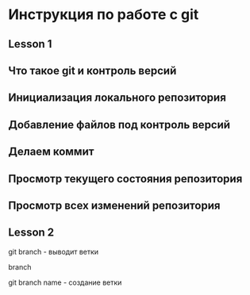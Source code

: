 # Инструкция по работе с git

## Lesson 1

## Что такое git и контроль версий

## Инициализация локального репозитория

## Добавление файлов под контроль версий

## Делаем коммит

## Просмотр текущего состояния репозитория

## Просмотр всех изменений репозитория

## Lesson 2

git branch - выводит ветки

branch

git branch name - создание ветки